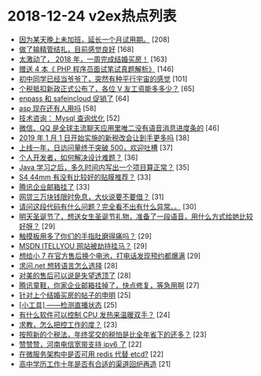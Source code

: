 # 2018-12-24 v2ex热点列表

+ [因为某天晚上未加班，延长一个月试用期。](https://www.v2ex.com/t/520386#reply208) [208]
+ [做了输精管结扎，目前感觉良好](https://www.v2ex.com/t/520438#reply168) [168]
+ [太激动了， 2018 年，一周完成结婚买房！](https://www.v2ex.com/t/520336#reply163) [163]
+ [赠送 4 本《 PHP 程序员面试笔试真题解析》](https://www.v2ex.com/t/520332#reply146) [146]
+ [初中同学已经当爷爷了，突然有种平行宇宙的感觉](https://www.v2ex.com/t/520390#reply101) [101]
+ [个税抵扣新政正式公布了，各位 V 友工资能多多少？](https://www.v2ex.com/t/520417#reply65) [65]
+ [enpass 和 safeincloud 促销了](https://www.v2ex.com/t/520330#reply64) [64]
+ [asp 现在还有人用吗](https://www.v2ex.com/t/520358#reply58) [58]
+ [技术咨询： Mysql 查询优化](https://www.v2ex.com/t/520314#reply52) [52]
+ [微信、QQ 是全球主流聊天应用里唯二没有语音消息进度条的](https://www.v2ex.com/t/520423#reply46) [46]
+ [2019 年 1 月 1 日开始实施的新税改会让到手更多吗](https://www.v2ex.com/t/520343#reply38) [38]
+ [上线一年，日访问量终于突破 500，欢迎吐槽](https://www.v2ex.com/t/520382#reply37) [37]
+ [个人开发者，如何解决设计难题？](https://www.v2ex.com/t/520414#reply36) [36]
+ [Java 学习之后，多久时间内写出一个项目算正常？](https://www.v2ex.com/t/520405#reply35) [35]
+ [S4 44mm 有没有比较好的贴膜推荐？](https://www.v2ex.com/t/520335#reply33) [33]
+ [腾讯企业邮箱挂了](https://www.v2ex.com/t/520347#reply33) [33]
+ [网贷三万块钱限时免息，大伙说要不要借？](https://www.v2ex.com/t/520452#reply31) [31]
+ [请问这段代码有什么问题？完全看不出有什么异常。。](https://www.v2ex.com/t/520478#reply30) [30]
+ [明天圣诞节了，想送女生圣诞节礼物，准备了一段语音，用什么方式给她比较好呀？](https://www.v2ex.com/t/520535#reply29) [29]
+ [触摸板用多了你们的手指肚磨得痛吗？](https://www.v2ex.com/t/520540#reply29) [29]
+ [MSDN ITELLYOU 网站被劫持挂马？](https://www.v2ex.com/t/520339#reply29) [29]
+ [想给小 7 在官方售后换个电池，打电话发现预约都爆满](https://www.v2ex.com/t/520380#reply29) [29]
+ [求问.net 想转语言怎么选择](https://www.v2ex.com/t/520450#reply28) [28]
+ [对美的售后可以说是失望透顶了](https://www.v2ex.com/t/520559#reply28) [28]
+ [腾讯童鞋，你家企业邮箱挂掉了，快点修复，等急用啊](https://www.v2ex.com/t/520349#reply27) [27]
+ [针对上个结婚买房的帖子的申明](https://www.v2ex.com/t/520395#reply25) [25]
+ [[小工具] ——检测直播状态](https://www.v2ex.com/t/520401#reply25) [25]
+ [有什么软件可以控制 CPU 发热来温暖双手？](https://www.v2ex.com/t/520472#reply24) [24]
+ [求教，怎么把控工作的度？](https://www.v2ex.com/t/520333#reply23) [23]
+ [按照新的个税法，年终奖交的税怕是比全年省下的还多？](https://www.v2ex.com/t/520413#reply23) [23]
+ [赞赞赞，河南电信宽带支持 ipv6 了](https://www.v2ex.com/t/520337#reply22) [22]
+ [在微服务架构中是否可用 redis 代替 etcd?](https://www.v2ex.com/t/520367#reply22) [22]
+ [高中学历工作十年是否有合适的渠道回炉再造](https://www.v2ex.com/t/520502#reply21) [21]
